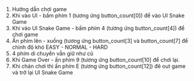 1. Hướng dẫn chơi game
2. Khi vào UI - bấm phím 1 (tương ứng button_count[0]) để vào UI Snake Game
3. Khi vào UI Snake Game - bấm phím 4 (tương ứng button_count[4]) để chơi game
4. Ấn phím lên - xuống (tương ứng button_count[3] và button_count[7] để chỉnh độ khó EASY - NORMAL - HARD
5. 4 phím di chuyển vẫn giữ như cũ
6. Khi Game Over - ấn phím 9 (tương ứng button_count[10] để chơi lại.
7. Khi chán chơi thì ấn phím E (tương ứng button_count[12]) đê out game và trở lại UI Snake Game
